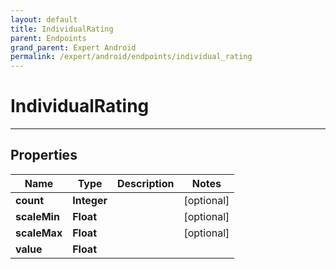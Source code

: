 ```yaml
---
layout: default
title: IndividualRating
parent: Endpoints
grand_parent: Expert Android
permalink: /expert/android/endpoints/individual_rating
---
```


# IndividualRating

---

## Properties

| Name | Type | Description | Notes
| ------------ | ------------- | ------------- | -------------
**count** | **Integer** |  |  [optional]
**scaleMin** | **Float** |  |  [optional]
**scaleMax** | **Float** |  |  [optional]
**value** | **Float** |  | 



